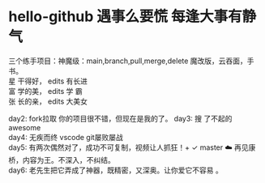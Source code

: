 # hello-github  遇事么要慌  每逢大事有静气
三个练手项目：神魔级：main,branch,pull,merge,delete 魔改版，云吞面，手书。   
星 干得好， edits 有长进  
富 学的美， edits 学  霸  
张 长的亲， edits 大美女 

day2: fork拉取 你的项目很不错，但现在是我的了。 
day3: 搜       了不起的 awesome  
day4: 无疾而终   vscode git屡败屡战  
day5: 有两次偶然对了，成功不可复制，视频让人抓狂！+ ✓ master ☁️ 再见康桥，内容为王。不深入，不纠结。  
day6: 老先生把它弄成了神器，既精密，又深奥。让你爱它不容易 。
